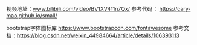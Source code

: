 视频地址：www.bilibili.com/video/BV1XV411n7Qx/
参考代码：
https://cary-mao.github.io/small/


bootstrap字体图标库
https://www.bootstrapcdn.com/fontawesome
参考文档：https://blog.csdn.net/weixin_44984664/article/details/106393113

